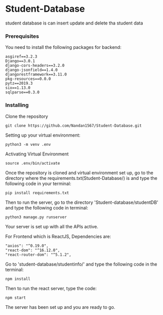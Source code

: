 # Student-Database

student database is can insert update and delete tha student data

### Prerequisites

You need to install the following packages for backend:

```
asgiref==3.2.3
Django==3.0.1
django-cors-headers==3.2.0
django-jsonfield==1.4.0
djangorestframework==3.11.0
pkg-resources==0.0.0
pytz==2019.3
six==1.13.0
sqlparse==0.3.0

```

### Installing

Clone the repository

```
git clone https://github.com/Nandan1567/Student-Database.git
```

Setting up your virtual environment:

```
python3 -m venv .env
```

Activating Virtual  Environment

```
source .env/bin/activate
```

Once the repository is cloned and virtual environment set up, go to the directory where the requirements.txt(Student-Database/) is and type the following code in your terminal:

```
pip install requirements.txt
```

Then to run the server, go to the directory 'Student-database/studentDB' and type the following code in terminal:

```
python3 manage.py runserver
```

Your server is set up with all the APIs active.

For Frontend which is ReactJS,
Dependencies are: 
```
"axios": "^0.19.0",
"react-dom": "^16.12.0",
"react-router-dom": "^5.1.2",
```
Go to 'student-database/studentinfo/' and type the following code in the terminal:

```
npm install
```
Then to run the react server, type the code:
```
npm start
```

The server has been set up and you are ready to go.
